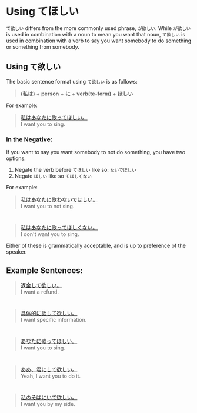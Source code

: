 # Using てほしい

`て欲しい` differs from the more commonly used phrase, `が欲しい`. While `が欲しい` is used in combination with a noun to mean you want that noun, `て欲しい` is used in combination with a verb to say you want somebody to do something or something from somebody.

## Using て欲しい
The basic sentence format using `て欲しい` is as follows:

> **(私は)** + **person** + **に** + **verb(te-form)** + **ほしい**

For example:
> [私はあなたに歌ってほしい。]()  
> I want you to sing.

### In the Negative:
If you want to say you want somebody to not do something, you have two options.

1. Negate the verb before `てほしい` like so: `ないでほしい`
2. Negate `ほしい`  like so `てほしくない`

For example:
> [私はあなたに歌わないでほしい。]()  
> I want you to not sing.

#

> [私はあなたに歌ってほしくない。]()  
> I don't want you to sing.

Either of these is grammatically acceptable, and is up to preference of the speaker.

## Example Sentences:
> [返金して欲しい。]()   
> I want a refund.

#

> [具体的に話して欲しい。]()  
> I want specific information.

#

> [あなたに歌ってほしい。]()  
> I want you to sing.

#

> [ああ、君にして欲しい。]()  
> Yeah, I want you to do it.

#

> [私のそばにいて欲しい。]()  
> I want you by my side.


